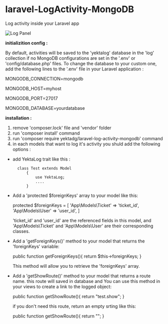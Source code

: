 # laravel-LogActivity-MongoDB
Log activity inside your Laravel app

![Log Panel](https://media.giphy.com/media/v1.Y2lkPTc5MGI3NjExZGYzMmQyYjhkMTQ3YjQwMTcxZmYzNzc0ZWRhMWE0MjkzYjhhNDY5NyZjdD1n/q8AtyHuv7QbrsJUxdZ/giphy.gif)



<b>initializition config :</b>

By default, activities will be saved to the 'yektalog' database in the 'log' collection if no MongoDB configurations are set in the '.env' or 'config/database.php' files. To change the database to your custom one, add the following lines to the '.env' file in your Laravel application :

MONGODB_CONNECTION=mongodb 

MONGODB_HOST=myhost

MONGODB_PORT=27017

MONGODB_DATABASE=yourdatabase

<b>installation :</b>

1. remove 'composer.lock' file and 'vendor' folder
2. run 'composer install' command
3. run 'composer require yektadg/laravel-log-activity-mongodb' command
4. in each models that want to log it's activity you shuld add the following options :
- add YektaLog trait like this : 
        
        class Test extends Model
            {
                use YektaLog;
                ....
            }

- Add a 'protected $foreignKeys' array to your model like this:
    
    protected $foreignKeys = 
    [
        'App\Models\Ticket' => 'ticket_id', 
        'App\Models\User' => 'user_id',
    ]

    'ticket_id' and 'user_id' are the referenced fields in this model, and 'App\Models\Ticket' and 'App\Models\User' are their corresponding classes.

- Add a 'getForeignKeys()' method to your model that returns the 'foreignKeys' variable:
    
    public function getForeignKeys(){
            return $this->foreignKeys;
        }

    This method will allow you to retrieve the 'foreignKeys' array.

- Add a 'getShowRoute()' method to your model that returns a route name. this route will saved in database and You can use this method in your views to create a link to the logged object:

    public function getShowRoute(){
        return "test.show";
    }

    if you don't need this route, return an empty srting like this:

    public function getShowRoute(){
        return "";
    }
